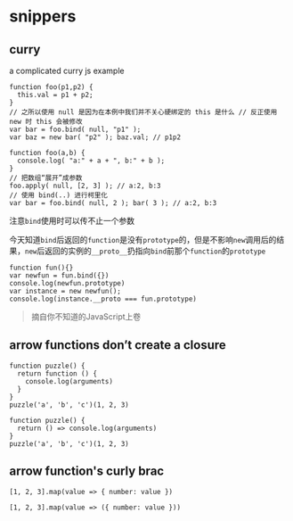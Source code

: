 # snippers

## curry
a complicated curry js example

```
function foo(p1,p2) { 
  this.val = p1 + p2;
}
// 之所以使用 null 是因为在本例中我们并不关心硬绑定的 this 是什么 // 反正使用 new 时 this 会被修改
var bar = foo.bind( null, "p1" );
var baz = new bar( "p2" ); baz.val; // p1p2
```

```
function foo(a,b) {
  console.log( "a:" + a + ", b:" + b );
}
// 把数组“展开”成参数
foo.apply( null, [2, 3] ); // a:2, b:3
// 使用 bind(..) 进行柯里化
var bar = foo.bind( null, 2 ); bar( 3 ); // a:2, b:3
```


注意`bind`使用时可以传不止一个参数

今天知道`bind`后返回的`function`是没有`prototype`的，但是不影响`new`调用后的结果，`new`后返回的实例的`__proto__`扔指向`bind`前那个`function`的`prototype`

```
function fun(){}
var newfun = fun.bind({})
console.log(newfun.prototype)
var instance = new newfun();
console.log(instance.__proto === fun.prototype)
```

> 摘自你不知道的JavaScript上卷


## arrow functions don’t create a closure
```
function puzzle() {
  return function () {
    console.log(arguments)
  }
}
puzzle('a', 'b', 'c')(1, 2, 3)
```

```
function puzzle() {
  return () => console.log(arguments)
}
puzzle('a', 'b', 'c')(1, 2, 3)
```

## arrow function's curly brac
```
[1, 2, 3].map(value => { number: value })
```
```
[1, 2, 3].map(value => ({ number: value }))
```

